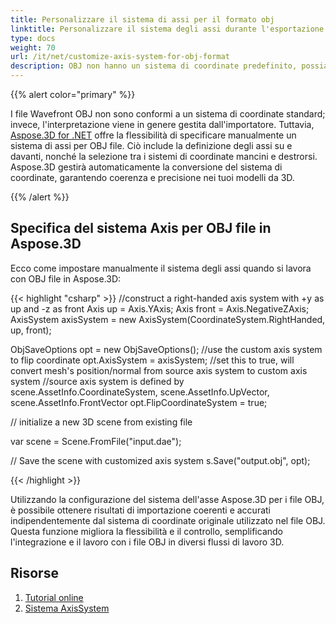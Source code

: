 ```yaml
---
title: Personalizzare il sistema di assi per il formato obj
linktitle: Personalizzare il sistema degli assi durante l'esportazione della scena in formato OBJ
type: docs
weight: 70
url: /it/net/customize-axis-system-for-obj-format
description: OBJ non hanno un sistema di coordinate predefinito, possiamo definire manualmente il sistema degli assi.
---
```

{{% alert color="primary" %}} 

I file Wavefront OBJ non sono conformi a un sistema di coordinate standard; invece, l'interpretazione viene in genere gestita dall'importatore. Tuttavia, [Aspose.3D for .NET](https://products.aspose.com/3d/net/) offre la flessibilità di specificare manualmente un sistema di assi per OBJ file. Ciò include la definizione degli assi su e davanti, nonché la selezione tra i sistemi di coordinate mancini e destrorsi. Aspose.3D gestirà automaticamente la conversione del sistema di coordinate, garantendo coerenza e precisione nei tuoi modelli da 3D.


{{% /alert %}} 
##  **Specifica del sistema Axis per OBJ file in Aspose.3D**

Ecco come impostare manualmente il sistema degli assi quando si lavora con OBJ file in Aspose.3D:

{{< highlight "csharp" >}}
//construct a right-handed axis system with +y as up and -z as front
Axis up = Axis.YAxis;
Axis front = Axis.NegativeZAxis;
AxisSystem axisSystem = new AxisSystem(CoordinateSystem.RightHanded, up, front);

ObjSaveOptions opt = new ObjSaveOptions();
//use the custom axis system to flip coordinate
opt.AxisSystem = axisSystem;
//set this to true, will convert mesh's position/normal from source axis system to custom axis system
//source axis system is defined by scene.AssetInfo.CoordinateSystem, scene.AssetInfo.UpVector, scene.AssetInfo.FrontVector
opt.FlipCoordinateSystem = true;

 // initialize a new 3D scene from existing file

var scene = Scene.FromFile("input.dae");

// Save the scene with customized axis system
s.Save("output.obj", opt);

{{< /highlight >}}

Utilizzando la configurazione del sistema dell'asse Aspose.3D per i file OBJ, è possibile ottenere risultati di importazione coerenti e accurati indipendentemente dal sistema di coordinate originale utilizzato nel file OBJ. Questa funzione migliora la flessibilità e il controllo, semplificando l'integrazione e il lavoro con i file OBJ in diversi flussi di lavoro 3D.

##  **Risorse**

1. [Tutorial online](https://products.aspose.com/3d/tutorial/)
2. [Sistema AxisSystem](https://reference.aspose.com/3d/net/aspose.threed/axissystem/)